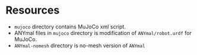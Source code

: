 # Resources

- ```mujoco``` directory contains MuJoCo xml script. 
- ANYmal files in ```mujoco``` directory is modification of ```ANYmal/robot.urdf``` for MuJoCo.
- ```ANYmal-nomesh``` directory is no-mesh version of ```ANYmal```